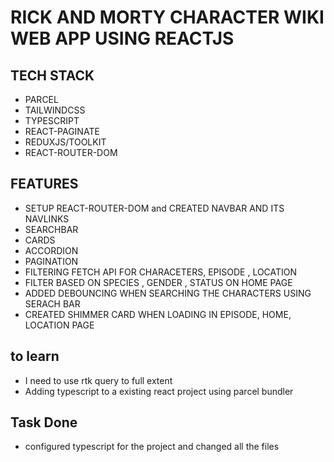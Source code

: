 # RICK AND MORTY CHARACTER WIKI WEB APP USING REACTJS

## TECH STACK

- PARCEL
- TAILWINDCSS
- TYPESCRIPT
- REACT-PAGINATE
- REDUXJS/TOOLKIT
- REACT-ROUTER-DOM

## FEATURES

- SETUP REACT-ROUTER-DOM and CREATED NAVBAR AND ITS NAVLINKS
- SEARCHBAR
- CARDS
- ACCORDION
- PAGINATION
- FILTERING FETCH API FOR CHARACETERS, EPISODE , LOCATION
- FILTER BASED ON SPECIES , GENDER , STATUS ON HOME PAGE
- ADDED DEBOUNCING WHEN SEARCHING THE CHARACTERS USING SERACH BAR
- CREATED SHIMMER CARD WHEN LOADING IN EPISODE, HOME, LOCATION PAGE

## to learn

- I need to use rtk query to full extent
- Adding typescript to a existing react project using parcel bundler

## Task Done

- configured typescript for the project and changed all the files
